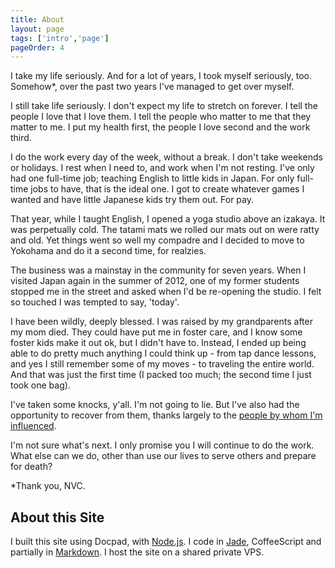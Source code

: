 ```yaml
---
title: About
layout: page
tags: ['intro','page']
pageOrder: 4
---
```


I take my life seriously. And for a lot of years, I took myself seriously, too. Somehow*, over the past two years I've managed to get over myself. 

I still take life seriously. I don't expect my life to stretch on forever. I tell the people I love that I love them. I tell the people who matter to me that they matter to me. I put my health first, the people I love second and the work third. 

I do the work every day of the week, without a break. I don't take weekends or holidays. I rest when I need to, and work when I'm not resting. I've only had one full-time job; teaching English to little kids in Japan. For only full-time jobs to have, that is the ideal one. I got to create whatever games I wanted and have little Japanese kids try them out. For pay.

That year, while I taught English, I opened a yoga studio above an izakaya. It was perpetually cold. The tatami mats we rolled our mats out on were ratty and old. Yet things went so well my compadre and I decided to move to Yokohama and do it a second time, for realzies. 

The business was a mainstay in the community for seven years. When I visited Japan again in the summer of 2012, one of my former students stopped me in the street and asked when I'd be re-opening the studio. I felt so touched I was tempted to say, 'today'.

I have been wildly, deeply blessed. I was raised by my grandparents after my mom died. They could have put me in foster care, and I know some foster kids make it out ok, but I didn't have to. Instead, I ended up being able to do pretty much anything I could think up - from tap dance lessons, and yes I still remember some of my moves - to traveling the entire world. And that was just the first time (I packed too much; the second time I just took one bag).

I've taken some knocks, y'all. I'm not going to lie. But I've also had the opportunity to recover from them, thanks largely to the [people by whom I'm influenced](/pages/influences). 

I'm not sure what's next. I only promise you I will continue to do the work. What else can we do, other than use our lives to serve others and prepare for death? 

*Thank you, NVC.

About this Site
--- 
 
I built this site using Docpad, with [Node.js](http://nodejs.org/). I code in [Jade](http://jade-lang.com/), CoffeeScript and partially in [Markdown](http://daringfireball.net/projects/markdown/). I host the site on a shared private VPS.